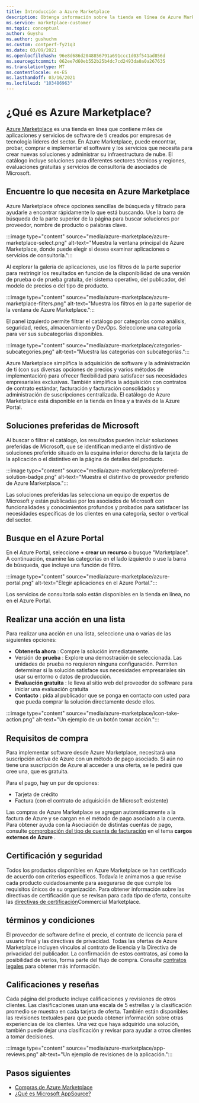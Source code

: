 ```yaml
---
title: Introducción a Azure Marketplace
description: Obtenga información sobre la tienda en línea de Azure Marketplace y cómo puede buscar y probar software y soluciones.
ms.service: marketplace-customer
ms.topic: conceptual
author: Guyshu
ms.author: gushuchm
ms.custom: contperf-fy21q3
ms.date: 03/09/2021
ms.openlocfilehash: 96e8d686d2048856791a691ccc1d03f541ad856d
ms.sourcegitcommit: 062ee7d60eb552b25b4dc7cd2493da0a0a267635
ms.translationtype: MT
ms.contentlocale: es-ES
ms.lasthandoff: 03/16/2021
ms.locfileid: "103486963"
---
```

# <a name="what-is-azure-marketplace"></a>¿Qué es Azure Marketplace?

[Azure Marketplace](https://azuremarketplace.microsoft.com/marketplace/apps/category/security) es una tienda en línea que contiene miles de aplicaciones y servicios de software de ti creados por empresas de tecnología líderes del sector. En Azure Marketplace, puede encontrar, probar, comprar e implementar el software y los servicios que necesita para crear nuevas soluciones y administrar su infraestructura de nube. El catálogo incluye soluciones para diferentes sectores técnicos y regiones, evaluaciones gratuitas y servicios de consultoría de asociados de Microsoft.

## <a name="find-what-you-need-in-azure-marketplace"></a>Encuentre lo que necesita en Azure Marketplace

Azure Marketplace ofrece opciones sencillas de búsqueda y filtrado para ayudarle a encontrar rápidamente lo que está buscando. Use la barra de búsqueda de la parte superior de la página para buscar soluciones por proveedor, nombre de producto o palabras clave.

:::image type="content" source="media/azure-marketplace/azure-marketplace-select.png" alt-text="Muestra la ventana principal de Azure Marketplace, donde puede elegir si desea examinar aplicaciones o servicios de consultoría.":::

Al explorar la galería de aplicaciones, use los filtros de la parte superior para restringir los resultados en función de la disponibilidad de una versión de prueba o de prueba gratuita, del sistema operativo, del publicador, del modelo de precios o del tipo de producto.

:::image type="content" source="media/azure-marketplace/azure-marketplace-filters.png" alt-text="Muestra los filtros en la parte superior de la ventana de Azure Marketplace.":::

El panel izquierdo permite filtrar el catálogo por categorías como análisis, seguridad, redes, almacenamiento y DevOps. Seleccione una categoría para ver sus subcategorías disponibles.

:::image type="content" source="media/azure-marketplace/categories-subcategories.png" alt-text="Muestra las categorías con subcategorías.":::

Azure Marketplace simplifica la adquisición de software y la administración de ti (con sus diversas opciones de precios y varios métodos de implementación) para ofrecer flexibilidad para satisfacer sus necesidades empresariales exclusivas. También simplifica la adquisición con contratos de contrato estándar, facturación y facturación consolidados y administración de suscripciones centralizada. El catálogo de Azure Marketplace está disponible en la tienda en línea y a través de la Azure Portal.

## <a name="microsoft-preferred-solutions"></a>Soluciones preferidas de Microsoft

Al buscar o filtrar el catálogo, los resultados pueden incluir soluciones preferidas de Microsoft, que se identifican mediante el distintivo de soluciones preferido situado en la esquina inferior derecha de la tarjeta de la aplicación o el distintivo en la página de detalles del producto.

:::image type="content" source="media/azure-marketplace/preferred-solution-badge.png" alt-text="Muestra el distintivo de proveedor preferido de Azure Marketplace.":::

Las soluciones preferidas las selecciona un equipo de expertos de Microsoft y están publicadas por los asociados de Microsoft con funcionalidades y conocimientos profundos y probados para satisfacer las necesidades específicas de los clientes en una categoría, sector o vertical del sector.

## <a name="search-in-the-azure-portal"></a>Busque en el Azure Portal

En el Azure Portal, seleccione **+ crear un recurso** o busque "Marketplace". A continuación, examine las categorías en el lado izquierdo o use la barra de búsqueda, que incluye una función de filtro.

:::image type="content" source="media/azure-marketplace/azure-portal.png" alt-text="Elegir aplicaciones en el Azure Portal.":::

Los servicios de consultoría solo están disponibles en la tienda en línea, no en el Azure Portal.

## <a name="take-action-on-a-listing"></a>Realizar una acción en una lista

Para realizar una acción en una lista, seleccione una o varias de las siguientes opciones:

- **Obtenerla ahora** : Compre la solución inmediatamente.
- Versión de **prueba** : Explore una demostración de seleccionada. Las unidades de prueba no requieren ninguna configuración. Permiten determinar si la solución satisface sus necesidades empresariales sin usar su entorno o datos de producción.
- **Evaluación gratuita** : le lleva al sitio web del proveedor de software para iniciar una evaluación gratuita
- **Contacto** : pida al publicador que se ponga en contacto con usted para que pueda comprar la solución directamente desde ellos.

:::image type="content" source="media/azure-marketplace/icon-take-action.png" alt-text="Un ejemplo de un botón tomar acción.":::

## <a name="purchasing-requirements"></a>Requisitos de compra

Para implementar software desde Azure Marketplace, necesitará una suscripción activa de Azure con un método de pago asociado. Si aún no tiene una suscripción de Azure al acceder a una oferta, se le pedirá que cree una, que es gratuita.

Para el pago, hay un par de opciones:  

- Tarjeta de crédito
- Factura (con el contrato de adquisición de Microsoft existente)

Las compras de Azure Marketplace se agregan automáticamente a la factura de Azure y se cargan en el método de pago asociado a la cuenta. Para obtener ayuda con la Asociación de distintas cuentas de pago, consulte [comprobación del tipo de cuenta de facturación](/azure/cost-management-billing/understand/understand-azure-marketplace-charges#check-billing-account-type) en el tema **cargos externos de Azure** .

## <a name="certification-and-security"></a>Certificación y seguridad

Todos los productos disponibles en Azure Marketplace se han certificado de acuerdo con criterios específicos. Todavía le animamos a que revise cada producto cuidadosamente para asegurarse de que cumple los requisitos únicos de su organización. Para obtener información sobre las directivas de certificación que se revisan para cada tipo de oferta, consulte las [directivas de certificación](/legal/marketplace/certification-policies)Commercial Marketplace.

## <a name="terms-and-conditions"></a>términos y condiciones

El proveedor de software define el precio, el contrato de licencia para el usuario final y las directivas de privacidad. Todas las ofertas de Azure Marketplace incluyen vínculos al contrato de licencia y la Directiva de privacidad del publicador. La confirmación de estos contratos, así como la posibilidad de verlos, forma parte del flujo de compra. Consulte [contratos legales](legal-contracts.md) para obtener más información.

## <a name="ratings-and-reviews"></a>Calificaciones y reseñas

Cada página del producto incluye calificaciones y revisiones de otros clientes. Las clasificaciones usan una escala de 5 estrellas y la clasificación promedio se muestra en cada tarjeta de oferta. También están disponibles las revisiones textuales para que pueda obtener información sobre otras experiencias de los clientes. Una vez que haya adquirido una solución, también puede dejar una clasificación y revisar para ayudar a otros clientes a tomar decisiones.

:::image type="content" source="media/azure-marketplace/app-reviews.png" alt-text="Un ejemplo de revisiones de la aplicación.":::

## <a name="next-steps"></a>Pasos siguientes

- [Compras de Azure Marketplace](azure-purchasing-invoicing.md)
- [¿Qué es Microsoft AppSource?](appsource-overview.md)
